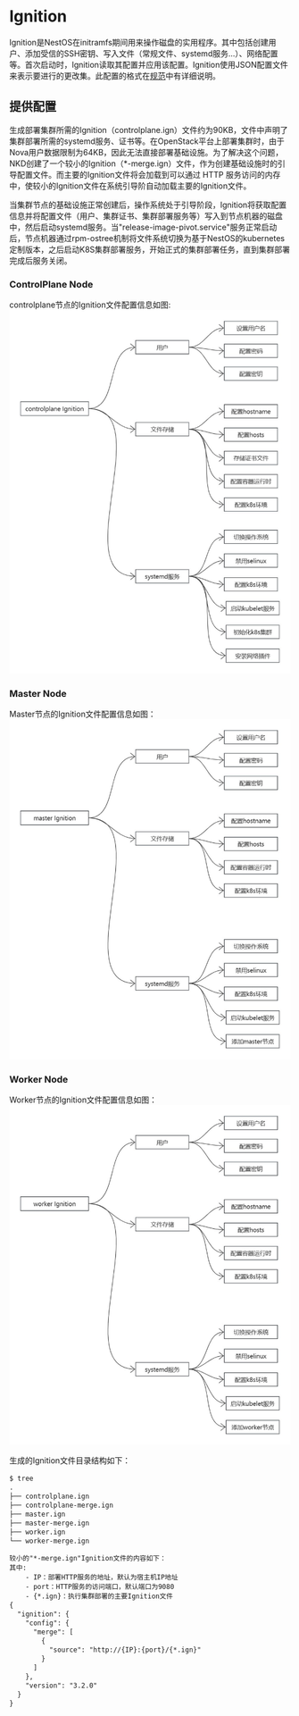 # Ignition

Ignition是NestOS在initramfs期间用来操作磁盘的实用程序。其中包括创建用户、添加受信的SSH密钥、写入文件（常规文件、systemd服务...）、网络配置等。首次启动时，Ignition读取其配置并应用该配置。Ignition使用JSON配置文件来表示要进行的更改集。此配置的格式在[规范](https://coreos.github.io/ignition/specs/)中有详细说明。

## 提供配置
生成部署集群所需的Ignition（controlplane.ign）文件约为90KB，文件中声明了集群部署所需的systemd服务、证书等。在OpenStack平台上部署集群时，由于Nova用户数据限制为64KB，因此无法直接部署基础设施。为了解决这个问题，NKD创建了一个较小的Ignition（*-merge.ign）文件，作为创建基础设施时的引导配置文件。而主要的Ignition文件将会加载到可以通过 HTTP 服务访问的内存中，使较小的Ignition文件在系统引导阶自动加载主要的Ignition文件。

当集群节点的基础设施正常创建后，操作系统处于引导阶段，Ignition将获取配置信息并将配置文件（用户、集群证书、集群部署服务等）写入到节点机器的磁盘中，然后启动systemd服务。当"release-image-pivot.service"服务正常启动后，节点机器通过rpm-ostree机制将文件系统切换为基于NestOS的kubernetes定制版本，之后启动K8S集群部署服务，开始正式的集群部署任务，直到集群部署完成后服务关闭。

### ControlPlane Node
controlplane节点的Ignition文件配置信息如图:
![ignition_design_1](/docs/en/figures/ignition_design_1.jpg)

### Master Node
Master节点的Ignition文件配置信息如图：
![ignition_design_2](/docs/en/figures/ignition_design_2.jpg)

### Worker Node
Worker节点的Ignition文件配置信息如图：
![ignition_design_3](/docs/en/figures/ignition_design_3.jpg)

生成的Ignition文件目录结构如下：
``` shell
$ tree
.
├── controlplane.ign
├── controlplane-merge.ign
├── master.ign
├── master-merge.ign
├── worker.ign
└── worker-merge.ign
```
```shell
较小的"*-merge.ign"Ignition文件的内容如下：
其中:
    - IP：部署HTTP服务的地址，默认为宿主机IP地址
    - port：HTTP服务的访问端口，默认端口为9080
    - {*.ign}：执行集群部署的主要Ignition文件
{
  "ignition": {
    "config": {
      "merge": [
        {
          "source": "http://{IP}:{port}/{*.ign}"
        }
      ]
    },
    "version": "3.2.0"
  }
}
```